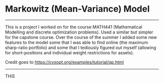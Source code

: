 # Markowitz (Mean-Variance) Model

--- 

This is a project I worked on for the course MATH441 (Mathematical Modelling and discrete optimization problems). Used a 
similar but simpler for the capstone course. Over the course of the summer I added some new features to the model some that I was
able to find online (the maximum sharp-ratio portfolio) and some that I tediously figured out myself (allowing for short-positions and individual weight restrictions for assets). 

Credit goes to https://cvxopt.org/examples/tutorial/qp.html 

---
THiS